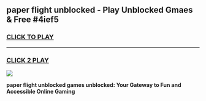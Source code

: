 
## paper flight unblocked - Play Unblocked Gmaes & Free #4ief5
<h3>
<a href="https://news.freeplayer.one?title=paper_flight_unblocked&ref=26F">CLICK TO PLAY</a></h3>
<hr>

<h3>
<a href="https://news.freeplayer.one?title=paper_flight_unblocked&ref=26F">CLICK 2 PLAY</a>
  
</h3>

<a href="https://news.freeplayer.one?title=paper_flight_unblocked&ref=26F/"><img src="https://clearcache.store/games.png"></a>


**paper flight unblocked games unblocked: Your Gateway to Fun and Accessible Online Gaming**
